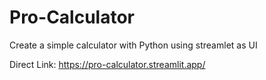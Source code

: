 # Pro-Calculator
Create a simple calculator with Python using streamlet as UI

Direct Link: https://pro-calculator.streamlit.app/
